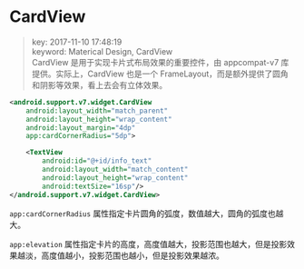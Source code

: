 # CardView
>key: 2017-11-10 17:48:19  
>keyword: Materical Design, CardView  
>CardView 是用于实现卡片式布局效果的重要控件，由 appcompat-v7 库提供。实际上，CardView 也是一个 FrameLayout，而是额外提供了圆角和阴影等效果，看上去会有立体效果。

```xml
<android.support.v7.widget.CardView
    android:layout_width="match_parent"
    android:layout_height="wrap_content"
    android:layout_margin="4dp"
    app:cardCornerRadius="5dp">

    <TextView
        android:id="@+id/info_text"
        android:layout_width="match_content"
        android:layout_height="wrap_content"
        android:textSize="16sp"/>
</android.support.v7.widget.CardView>
```

`app:cardCornerRadius` 属性指定卡片圆角的弧度，数值越大，圆角的弧度也越大。

`app:elevation` 属性指定卡片的高度，高度值越大，投影范围也越大，但是投影效果越淡，高度值越小，投影范围也越小，但是投影效果越浓。